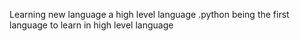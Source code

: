 Learning new language a high level language .python being the first language to learn in high level language
